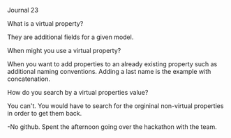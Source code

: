 Journal 23

What is a virtual property?

They are additional fields for a given model.

When might you use a virtual property?

When you want to add properties to an already existing property such as additional naming conventions. Adding a last name is the example with concatenation.

How do you search by a virtual properties value?

You can't. You would have to search for the orgininal non-virtual properties in order to get them back.

-No github. Spent the afternoon going over the hackathon with the team.